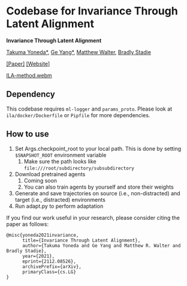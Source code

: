 # Codebase for Invariance Through Latent Alignment

<!-- Source code will be available shortly. -->
<!-- PyTorch implementation of Invariance Through Inference (ITI) -->

**Invariance Through Latent Alignment**

[Takuma Yoneda\*](https://takuma.yoneda.xyz/), [Ge Yang\*](https://www.episodeyang.com/), [Matthew Walter](https://home.ttic.edu/~mwalter/), [Bradly Stadie](https://bstadie.github.io/)

[[Paper]](https://arxiv.org/abs/2112.08526) [[Website]](https://invariance-through-latent-alignment.github.io/)

[ILA-method.webm](https://user-images.githubusercontent.com/28857806/186537963-30d0d7d5-9f3f-4f9b-bbb8-2187a4db7622.webm)

## Dependency


This codebase requires `ml-logger` and `params_proto`. Please look at `ila/docker/Dockerfile` or `Pipfile` for more dependencies.

## How to use
1. Set Args.checkpoint_root to your local path. This is done by setting `$SNAPSHOT_ROOT` environment variable
   1. Make sure the path looks like `file:///root/subdirectory/subsubdirectory`
2. Download pretrained agents
   1. Coming soon
   2. You can also train agents by yourself and store their weights
3. Generate and save trajectories on source (i.e., non-distracted) and target (i.e., distracted) environments
4. Run adapt.py to perform adaptation

If you find our work useful in your research, please consider citing the paper as follows:

```
@misc{yoneda2021invariance,
      title={Invariance Through Latent Alignment}, 
      author={Takuma Yoneda and Ge Yang and Matthew R. Walter and Bradly Stadie},
      year={2021},
      eprint={2112.08526},
      archivePrefix={arXiv},
      primaryClass={cs.LG}
}
```
